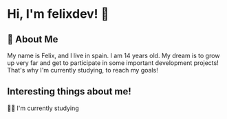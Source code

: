 
# Hi, I'm felixdev! 👋


## 🚀 About Me
My name is Felix, and I live in spain. I am 14 years old. My dream is to grow up very far and get to participate in some important development projects! 
That's why I'm currently studying, to reach my goals!

## Interesting things about me!
👩‍💻 I'm currently studying
